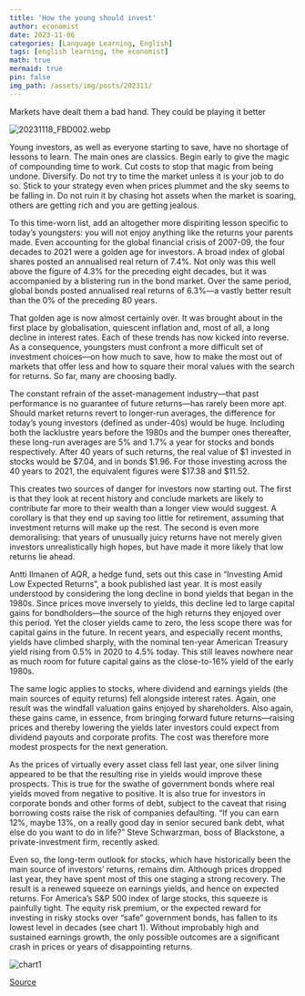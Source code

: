 ```yaml
---
title: 'How the young should invest'
author: economist
date: 2023-11-06
categories: [Language Learning, English]
tags: [english learning, the economist]
math: true
mermaid: true
pin: false
img_path: /assets/img/posts/202311/
---
```


Markets have dealt them a bad hand. They could be playing it better

![20231118_FBD002.webp](20231118_FBD002.webp)

Young investors, as well as everyone starting to save, have no shortage of lessons to learn. The main ones are classics. Begin early to give the magic of compounding time to work. Cut costs to stop that magic from being undone. Diversify. Do not try to time the market unless it is your job to do so. Stick to your strategy even when prices plummet and the sky seems to be falling in. Do not ruin it by chasing hot assets when the market is soaring, others are getting rich and you are getting jealous.

To this time-worn list, add an altogether more dispiriting lesson specific to today’s youngsters: you will not enjoy anything like the returns your parents made. Even accounting for the global financial crisis of 2007-09, the four decades to 2021 were a golden age for investors. A broad index of global shares posted an annualised real return of 7.4%. Not only was this well above the figure of 4.3% for the preceding eight decades, but it was accompanied by a blistering run in the bond market. Over the same period, global bonds posted annualised real returns of 6.3%—a vastly better result than the 0% of the preceding 80 years.

That golden age is now almost certainly over. It was brought about in the first place by globalisation, quiescent inflation and, most of all, a long decline in interest rates. Each of these trends has now kicked into reverse. As a consequence, youngsters must confront a more difficult set of investment choices—on how much to save, how to make the most out of markets that offer less and how to square their moral values with the search for returns. So far, many are choosing badly.

The constant refrain of the asset-management industry—that past performance is no guarantee of future returns—has rarely been more apt. Should market returns revert to longer-run averages, the difference for today’s young investors (defined as under-40s) would be huge. Including both the lacklustre years before the 1980s and the bumper ones thereafter, these long-run averages are 5% and 1.7% a year for stocks and bonds respectively. After 40 years of such returns, the real value of \$1 invested in stocks would be \$7.04, and in bonds \$1.96. For those investing across the 40 years to 2021, the equivalent figures were \$17.38 and \$11.52.

This creates two sources of danger for investors now starting out. The first is that they look at recent history and conclude markets are likely to contribute far more to their wealth than a longer view would suggest. A corollary is that they end up saving too little for retirement, assuming that investment returns will make up the rest. The second is even more demoralising: that years of unusually juicy returns have not merely given investors unrealistically high hopes, but have made it more likely that low returns lie ahead.

Antti Ilmanen of AQR, a hedge fund, sets out this case in “Investing Amid Low Expected Returns”, a book published last year. It is most easily understood by considering the long decline in bond yields that began in the 1980s. Since prices move inversely to yields, this decline led to large capital gains for bondholders—the source of the high returns they enjoyed over this period. Yet the closer yields came to zero, the less scope there was for capital gains in the future. In recent years, and especially recent months, yields have climbed sharply, with the nominal ten-year American Treasury yield rising from 0.5% in 2020 to 4.5% today. This still leaves nowhere near as much room for future capital gains as the close-to-16% yield of the early 1980s.

The same logic applies to stocks, where dividend and earnings yields (the main sources of equity returns) fell alongside interest rates. Again, one result was the windfall valuation gains enjoyed by shareholders. Also again, these gains came, in essence, from bringing forward future returns—raising prices and thereby lowering the yields later investors could expect from dividend payouts and corporate profits. The cost was therefore more modest prospects for the next generation.

As the prices of virtually every asset class fell last year, one silver lining appeared to be that the resulting rise in yields would improve these prospects. This is true for the swathe of government bonds where real yields moved from negative to positive. It is also true for investors in corporate bonds and other forms of debt, subject to the caveat that rising borrowing costs raise the risk of companies defaulting. “If you can earn 12%, maybe 13%, on a really good day in senior secured bank debt, what else do you want to do in life?” Steve Schwarzman, boss of Blackstone, a private-investment firm, recently asked.

Even so, the long-term outlook for stocks, which have historically been the main source of investors’ returns, remains dim. Although prices dropped last year, they have spent most of this one staging a strong recovery. The result is a renewed squeeze on earnings yields, and hence on expected returns. For America’s S&P 500 index of large stocks, this squeeze is painfully tight. The equity risk premium, or the expected reward for investing in risky stocks over “safe” government bonds, has fallen to its lowest level in decades (see chart 1). Without improbably high and sustained earnings growth, the only possible outcomes are a significant crash in prices or years of disappointing returns.

![chart1](20231118_FNC422.avif)



[Source](https://www.economist.com/finance-and-economics/2023/11/16/how-the-young-should-invest)
